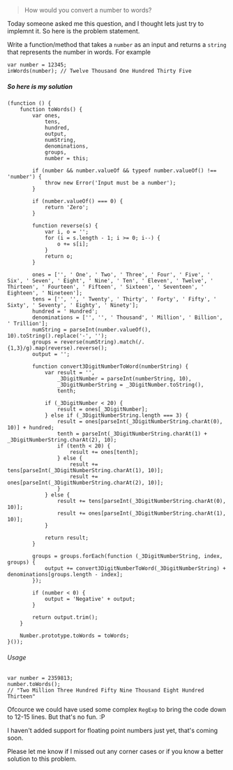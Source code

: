 > How would you convert a number to words?

Today someone asked me this question, and I thought lets just try to implemnt it. So here is the problem statement.

Write a function/method that takes a <code class="jsv-fs-inherit">number</code> as an input and returns a <code class="jsv-fs-inherit">string</code> that represents the number in words. For example

```language-javascript
var number = 12345;
inWords(number); // Twelve Thousand One Hundred Thirty Five
```

##### So here is my solution

```language-javascript
(function () {
    function toWords() {
        var ones,
            tens,
            hundred,
            output,
            numString,
            denominations,
            groups,
            number = this;

        if (number && number.valueOf && typeof number.valueOf() !== 'number') {
            throw new Error('Input must be a number');
        }

        if (number.valueOf() === 0) {
            return 'Zero';
        }

        function reverse(s) {
            var i, o = '';
            for (i = s.length - 1; i >= 0; i--) {
                o += s[i];
            }
            return o;
        }

        ones = ['', ' One', ' Two', ' Three', ' Four', ' Five', ' Six', ' Seven', ' Eight', ' Nine', ' Ten', ' Eleven', ' Twelve', ' Thirteen', ' Fourteen', ' Fifteen', ' Sixteen', ' Seventeen', ' Eighteen', ' Nineteen'];
        tens = ['', '', ' Twenty', ' Thirty', ' Forty', ' Fifty', ' Sixty', ' Seventy', ' Eighty', ' Ninety'];
        hundred = ' Hundred';
        denominations = ['', '', ' Thousand', ' Million', ' Billion', ' Trillion'];
        numString = parseInt(number.valueOf(), 10).toString().replace('-', '');
        groups = reverse(numString).match(/.{1,3}/g).map(reverse).reverse();
        output = '';

        function convert3DigitNumberToWord(numberString) {
            var result = '',
                _3DigitNumber = parseInt(numberString, 10),
                _3DigitNumberString = _3DigitNumber.toString(),
                tenth;

            if (_3DigitNumber < 20) {
                result = ones[_3DigitNumber];
            } else if (_3DigitNumberString.length === 3) {
                result = ones[parseInt(_3DigitNumberString.charAt(0), 10)] + hundred;
                tenth = parseInt(_3DigitNumberString.charAt(1) + _3DigitNumberString.charAt(2), 10);
                if (tenth < 20) {
                    result += ones[tenth];
                } else {
                    result += tens[parseInt(_3DigitNumberString.charAt(1), 10)];
                    result += ones[parseInt(_3DigitNumberString.charAt(2), 10)];
                }
            } else {
                result += tens[parseInt(_3DigitNumberString.charAt(0), 10)];
                result += ones[parseInt(_3DigitNumberString.charAt(1), 10)];
            }

            return result;
        }

        groups = groups.forEach(function (_3DigitNumberString, index, groups) {
            output += convert3DigitNumberToWord(_3DigitNumberString) + denominations[groups.length - index];
        });

        if (number < 0) {
            output = 'Negative' + output;
        }

        return output.trim();
    }

    Number.prototype.toWords = toWords;
}());
```

###### Usage

```language-javascript
var number = 2359813;
number.toWords();
// "Two Million Three Hundred Fifty Nine Thousand Eight Hundred Thirteen"
```

Ofcource we could have used some complex <code class="jsv-fs-inherit">RegExp</code> to bring the code down to 12-15 lines. But that's no fun. :P

I haven't added support for floating point numbers just yet,  that's coming soon.

Please let me know if I missed out any corner cases or if you know a better solution to this problem.

